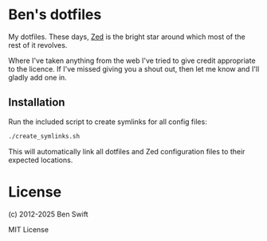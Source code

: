 # Ben's dotfiles

My dotfiles. These days, [Zed](https://zed.dev) is the bright star around which
most of the rest of it revolves.

Where I've taken anything from the web I've tried to give credit appropriate to
the licence. If I've missed giving you a shout out, then let me know and I'll
gladly add one in.

## Installation

Run the included script to create symlinks for all config files:

```bash
./create_symlinks.sh
```

This will automatically link all dotfiles and Zed configuration files to their
expected locations.

# License

(c) 2012-2025 Ben Swift

MIT License

